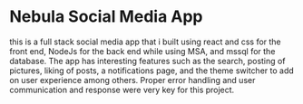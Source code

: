 # Nebula Social Media App

this is a full stack social media app that i built using react and css for the front end, NodeJs for the back end while using MSA,
and mssql for the database. The app has interesting features such as the search, posting of pictures, liking of posts, a notifications page,
and the theme switcher to add on user experience among others.
Proper error handling and user communication and response were very key for this project.
